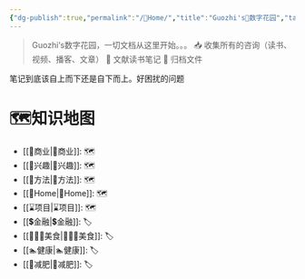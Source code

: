 ```yaml
---
{"dg-publish":true,"permalink":"/🌿Home/","title":"Guozhi's🌿数字花园","tags":["🗺","gardenEntry","gardenEntry","gardenEntry"]}
---
```


  
> Guozhi‘s数字花园，一切文档从这里开始。。。
📥  收集所有的咨询（读书、视频、播客、文章）
🌱 文献读书笔记
🌲 归档文件

笔记到底该自上而下还是自下而上。好困扰的问题

# 🗺知识地图
- [[🧧商业\|🧧商业]]: 🗺
- [[🦦兴趣\|🦦兴趣]]: 🗺
- [[🥇方法\|🥇方法]]: 🗺
- [[🌿Home\|🌿Home]]: 🗺
- [[⌛项目\|⌛项目]]: 🗺
- [[💲金融\|💲金融]]: 🏷
- [[👩🏻‍🍳美食\|👩🏻‍🍳美食]]: 🏷
- [[🏊健康\|🏊健康]]: 🏷
- [[🏃减肥\|🏃减肥]]: 🏷


